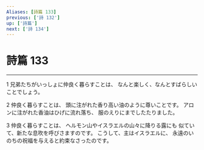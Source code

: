 ```yaml
---
Aliases: [詩篇 133]
previous: ['詩 132']
up: ['詩篇']
next: ['詩 134']
---
```

# 詩篇 133

***




1 
兄弟たちがいっしょに仲良く暮らすことは、 なんと楽しく、なんとすばらしいことでしょう。 



2 
仲良く暮らすことは、 頭に注がれた香り高い油のように尊いことです。 アロンに注がれた香油はひげに流れ落ち、 服のえりにまでしたたりました。 



3 
仲良く暮らすことは、 ヘルモン山やイスラエルの山々に降りる露にも 似ていて、新たな息吹を呼びさますのです。 こうして、主はイスラエルに、 永遠のいのちの祝福を与えると約束なさったのです。
